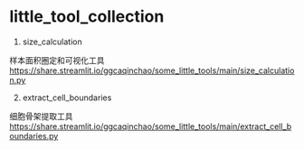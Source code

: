 # little_tool_collection

1. size_calculation

  样本面积圈定和可视化工具
https://share.streamlit.io/ggcaqinchao/some_little_tools/main/size_calculation.py

2. extract_cell_boundaries

  细胞骨架提取工具
https://share.streamlit.io/ggcaqinchao/some_little_tools/main/extract_cell_boundaries.py
